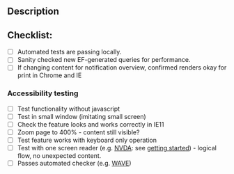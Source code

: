 <!--- Provide a general summary of your changes in the Title above, including the related JIRA ticket -->

## Description
<!--- High level changes overview -->

## Checklist:
- [ ] Automated tests are passing locally.
- [ ] Sanity checked new EF-generated queries for performance.
- [ ] If changing content for notification overview, confirmed renders okay for print in Chrome and IE
### Accessibility testing
- [ ] Test functionality without javascript
- [ ] Test in small window (imitating small screen)
- [ ] Check the feature looks and works correctly in IE11
- [ ] Zoom page to 400% - content still visible?
- [ ] Test feature works with keyboard only operation
- [ ] Test with one screen reader (e.g. [NVDA](https://www.nvaccess.org/): see [getting started](https://webaim.org/articles/nvda/)) - logical flow, no unexpected content. 
- [ ] Passes automated checker (e.g. [WAVE](https://chrome.google.com/webstore/detail/wave-evaluation-tool/jbbplnpkjmmeebjpijfedlgcdilocofh))
